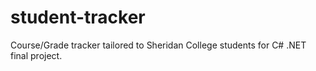 # student-tracker
Course/Grade tracker tailored to Sheridan College students for C# .NET final project.
